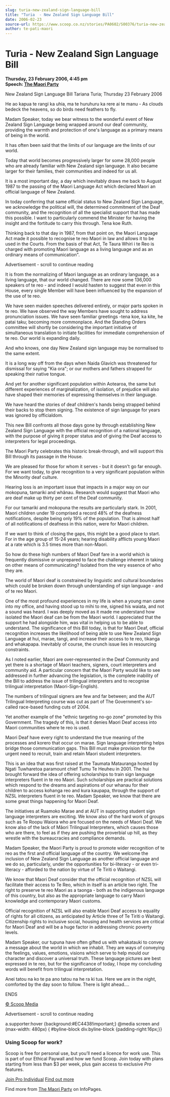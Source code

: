 ```yaml
---
slug: turia-new-zealand-sign-language-bill
title: "Turia  - New Zealand Sign Language Bill"
date: 2006-02-23
source-url: https://www.scoop.co.nz/stories/PA0602/S00376/turia-new-zealand-sign-language-bill.htm
author: te-pati-maori
---
```

Turia - New Zealand Sign Language Bill
======================================

**Thursday, 23 February 2006, 4:45 pm**  
**Speech: [The Maori Party](https://info.scoop.co.nz/The_Maori_Party)**

New Zealand Sign Language Bill Tariana Turia; Thursday 23 February 2006

He ao kapua te rangi ka uhia, ma te huruhuru ka rere ai te manu - As clouds bedeck the heavens, so do birds need feathers to fly.

Madam Speaker, today we bear witness to the wonderful event of New Zealand Sign Language being wrapped around our deaf community, providing the warmth and protection of one's language as a primary means of being in the world.

It has often been said that the limits of our language are the limits of our world.

Today that world becomes progressively larger for some 28,000 people who are already familiar with New Zealand sign language. It also became larger for their families, their communities and indeed for us all.

It is a most important day, a day which inevitably draws me back to August 1987 to the passing of the Maori Language Act which declared Maori an official language of New Zealand.

In today conferring that same official status to New Zealand Sign Language, we acknowledge the political will, the determined commitment of the Deaf community, and the recognition of all the specialist support that has made this possible. I want to particularly commend the Minister for having the insight and the fortitude to carry this through. Tena koe Ruth.

Thinking back to that day in 1987, from that point on, the Maori Language Act made it possible to recognise te reo Maori in law and allows it to be used in the Courts. From the basis of that Act, Te Taura Whiri i te Reo is charged with promoting Maori language as a living language and as an ordinary means of communication".

Advertisement - scroll to continue reading





It is from the normalizing of Maori language as an ordinary language, as a living language, that our world changed. There are now some 136,000 speakers of te reo - and indeed I would hasten to suggest that even in this House, every single Member will have been influenced by the expansion of the use of te reo.

We have seen maiden speeches delivered entirely, or major parts spoken in te reo. We have observed the way Members have sought to address pronunciation issues. We have seen familiar greetings -tena koe, ka kite, he patai taku; becoming more commonplace. And the Standing Orders committee will shortly be considering the important initiative of simultaneous translation to initiate facilities for immediate comprehension of te reo. Our world is expanding daily.

And who knows, one day New Zealand sign language may be normalised to the same extent.

It is a long way off from the days when Naida Glavich was threatened for dismissal for saying "Kia ora"; or our mothers and fathers strapped for speaking their native tongue.

And yet for another significant population within Aotearoa, the same but different experiences of marginalization, of isolation, of prejudice will also have shaped their memories of expressing themselves in their language.

We have heard the stories of deaf children's hands being strapped behind their backs to stop them signing. The existence of sign language for years was ignored by officialdom.

This new Bill confronts all those days gone by through establishing New Zealand Sign Language with the official recognition of a national language, with the purpose of giving it proper status and of giving the Deaf access to interpreters for legal proceedings.

The Maori Party celebrates this historic break-through, and will support this Bill through its passage in the House.

We are pleased for those for whom it serves - but it doesn't go far enough. For we want today, to give recognition to a very significant population within the Minority deaf culture.

Hearing loss is an important issue that impacts in a major way on our mokopuna, tamariki and whânau. Research would suggest that Maori who are deaf make up thirty per cent of the Deaf community.

For our tamariki and mokopuna the results are particularly stark. In 2001, Maori children under 19 comprised a record 48% of the deafness notifications, despite being only 19% of the population. That is almost half of all notifications of deafness in this nation, were for Maori children.

If we want to think of closing the gaps, this might be a good place to start. For in the age group of 15-24 years; hearing disability afflicts young Maori at a rate which is 3.5 times more than non-Maori.

So how do these high numbers of Maori Deaf fare in a world which is frequently dismissive or unprepared to face the challenge inherent in taking on other means of communicating? Isolated from the very essence of who they are.

The world of Maori deaf is constrained by linguistic and cultural boundaries which could be broken down through understanding of sign language - and of te reo Maori.

One of the most profound experiences in my life is when a young man came into my office, and having stood up to mihi to me, signed his waiata, and not a sound was heard. I was deeply moved as it made me understand how isolated the Maori deaf can be from the Maori world. I appreciated that the support he had alongside him, was vital in helping us to be able to understand. The significance of this Bill today, is that for Maori Deaf, official recognition increases the likelihood of being able to use New Zealand Sign Language at hui, marae, tangi, and increase their access to te reo, tikanga and whakapapa. Inevitably of course, the crunch issue lies in resourcing constraints.

As I noted earlier, Maori are over-represented in the Deaf Community and yet there is a shortage of Maori teachers, signers, court interpreters and community aid. A particular concern that the Maori Party would like to see addressed in further advancing the legislation, is the complete inability of the Bill to address the issue of trilingual interpreters and to recognise trilingual interpretation (Maori-Sign-English).

The numbers of trilingual signers are few and far between; and the AUT Trilingual Interpreting course was cut as part of The Government's so-called race-based funding cuts of 2004.

Yet another example of the "ethnic targeting no-go zone" promoted by this Government. The tragedy of this, is that it denies Maori Deaf access into Maori communities where te reo is used.

Maori Deaf have every right to understand the true meaning of the processes and korero that occur on marae. Sign language interpreting helps bridge those communication gaps. This Bill must make provision for the urgent need to recruit, train and retain Maori student interpreters.

This is an idea that was first raised at the Taumata Matauranga hosted by Ngati Tuwharetoa paramount chief Tumu Te Heuheu in 2001. The hui brought forward the idea of offering scholarships to train sign language interpreters fluent in te reo Maori. Such scholarships are practical solutions which respond to the dreams and aspirations of our whanau for their children to access kohanga reo and kura kaupapa, through the support of NZSL interpreters fluent in te reo. Madam Speaker, we know that there are some great things happening for Maori Deaf.

The initiatives at Ruamoko Marae and at AUT in supporting student sign language interpreters are exciting. We know also of the hard work of groups such as Te Roopu Waiora who are focused on the needs of Maori Deaf. We know also of the lack of Mâori Trilingual Interpreters, which causes those who are there, to feel as if they are pushing the proverbial up hill, as they wrestle with the bureaucracies and compliance demands.

Madam Speaker, the Maori Party is proud to promote wider recognition of te reo as the first and official language of the country. We welcome the inclusion of New Zealand Sign Language as another official language and we do so, particularly, under the opportunities for bi-literacy - or even tri-literacy - afforded to the nation by virtue of Te Tiriti o Waitangi.

We know that Maori Deaf consider that the official recognition of NZSL will facilitate their access to Te Reo, which in itself is an article two right. The right to preserve te reo Maori as a taonga - both as the indigenous language of this country, but also as the appropriate language to carry Maori knowledge and contemporary Maori customs.

Official recognition of NZSL will also enable Maori Deaf access to equality of rights for all citizens, as anticipated by Article three of Te Tiriti o Waitangi. Citizenship rights to inclusive social, housing and health services are critical for Maori Deaf and will be a huge factor in addressing chronic poverty levels.

Madam Speaker, our tupuna have often gifted us with whakatauki to convey a message about the world in which we inhabit. They are ways of conveying the feelings, values, emotions, visions which serve to help mould our character and discover a universal truth. These language pictures are best expressed in te reo, but for the significance of today, I hope my concluding words will benefit from trilingual interpretation.

Anei tatou na ko te pa ano tatou na he ra ki tua. Here we are in the night, comforted by the day soon to follow. There is light ahead....

ENDS

[© Scoop Media](http://www.scoop.co.nz/about/terms.html)  

Advertisement - scroll to continue reading



a.supporter:hover {background:#EC4438!important;} @media screen and (max-width: 480px) { #byline-block div.byline-block {padding-right:16px;}}

### Using Scoop for work?

Scoop is free for personal use, but you’ll need a licence for work use. This is part of our Ethical Paywall and how we fund Scoop. Join today with plans starting from less than $3 per week, plus gain access to exclusive _Pro_ features.  
  
[Join Pro Individual](https://pro.scoop.co.nz/Individual/?from=ProIn24) [Find out more](https://pro.scoop.co.nz/using-scoop-for-work/?from=ProIn24)

Find more from [The Maori Party](https://info.scoop.co.nz/The_Maori_Party) on InfoPages.